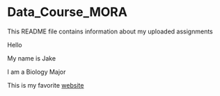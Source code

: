 # Data_Course_MORA

This README file contains information about my uploaded assignments

Hello

My name is Jake

I am a Biology Major

This is my favorite [website](https://stockx.com)


